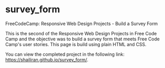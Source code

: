 # survey_form

FreeCodeCamp: Responsive Web Design Projects - Build a Survey Form

This is the second of the Responsive Web Design Projects in Free Code Camp and the objective was to build a survey form that meets Free Code Camp's user stories. This page is build using plain HTML and CSS.

You can view the completed project in the following link: https://shailiran.github.io/survey_form/.
